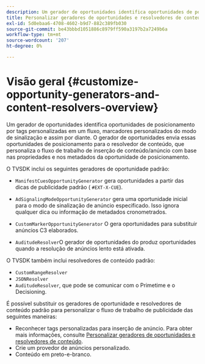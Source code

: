 ```yaml
---
description: Um gerador de oportunidades identifica oportunidades de posicionamento por tags personalizadas em um fluxo, marcadores personalizados do modo de sinalização e assim por diante. O gerador de oportunidades envia essas oportunidades de posicionamento para o resolvedor de conteúdo, que personaliza o fluxo de trabalho de inserção de conteúdo/anúncio com base nas propriedades e nos metadados da oportunidade de posicionamento.
title: Personalizar geradores de oportunidades e resolvedores de conteúdo
exl-id: 5d0ebaa6-4708-4602-b9d7-882c389fb030
source-git-commit: be43bbbd1051886c8979ff590a3197b2a7249b6a
workflow-type: tm+mt
source-wordcount: '207'
ht-degree: 0%

---
```


# Visão geral {#customize-opportunity-generators-and-content-resolvers-overview}

Um gerador de oportunidades identifica oportunidades de posicionamento por tags personalizadas em um fluxo, marcadores personalizados do modo de sinalização e assim por diante. O gerador de oportunidades envia essas oportunidades de posicionamento para o resolvedor de conteúdo, que personaliza o fluxo de trabalho de inserção de conteúdo/anúncio com base nas propriedades e nos metadados da oportunidade de posicionamento.

O TVSDK inclui os seguintes geradores de oportunidade padrão:

* `ManifestCuesOpportunityGenerator` gera oportunidades a partir das dicas de publicidade padrão ( `#EXT-X-CUE`).

* `AdSignalingModeOpportunityGenerator` gera uma oportunidade inicial para o modo de sinalização de anúncio especificado. Isso ignora qualquer dica ou informação de metadados cronometrados.
* `CustomMarkerOpportunityGenerator` O gera oportunidades para substituir anúncios C3 elaborados.
* `AuditudeResolver`O gerador de oportunidades do produz oportunidades quando a resolução de anúncios lento está ativada.

O TVSDK também inclui resolvedores de conteúdo padrão:

* `CustomRangeResolver`
* `JSONResolver`
* `AuditudeResolver`, que pode se comunicar com o Primetime e o Decisioning.

É possível substituir os geradores de oportunidade e resolvedores de conteúdo padrão para personalizar o fluxo de trabalho de publicidade das seguintes maneiras:

* Reconhecer tags personalizadas para inserção de anúncio. Para obter mais informações, consulte [Personalizar geradores de oportunidades e resolvedores de conteúdo](../../../../tvsdk-3x-android-prog/android-3x-advertising/ad-insertion/content-resolver/android-3x-content-resolver.md).
* Crie um provedor de anúncios personalizado.
* Conteúdo em preto-e-branco.
